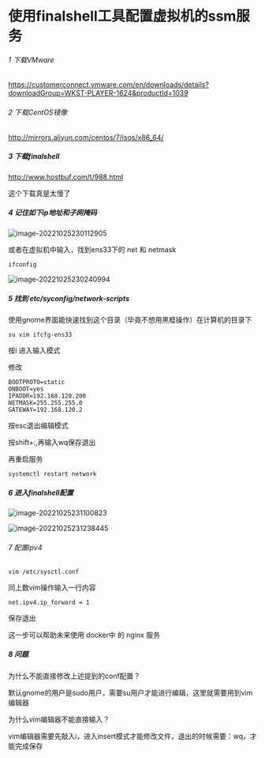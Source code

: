 # 使用finalshell工具配置虚拟机的ssm服务

###### 1 下载VMware

https://customerconnect.vmware.com/en/downloads/details?downloadGroup=WKST-PLAYER-1624&productId=1039

###### 2 下载CentOS镜像

http://mirrors.aliyun.com/centos/7/isos/x86_64/ 

##### 3 下载finalshell

http://www.hostbuf.com/t/988.html

这个下载真是太慢了

##### 4 记住如下ip地址和子网掩码

![image-20221025230112905](C:\Users\jyh\AppData\Roaming\Typora\typora-user-images\image-20221025230112905.png)

或者在虚拟机中输入，找到ens33下的 net 和 netmask

```cmd
ifconfig 
```

![image-20221025230240994](C:\Users\jyh\AppData\Roaming\Typora\typora-user-images\image-20221025230240994.png)

##### 5 找到 etc/syconfig/network-scripts

使用gnome界面能快速找到这个目录（毕竟不想用黑框操作）在计算机的目录下

```
su vim ifcfg-ens33
```

按i 进入输入模式

修改

```
BOOTPROTO=static
ONBOOT=yes
IPADDR=192.168.120.200
NETMASK=255.255.255.0
GATEWAY=192.168.120.2
```

按esc退出编辑模式 

按shift+:,再输入wq保存退出

再重启服务

```
systemctl restart network
```

##### 6 进入finalshell配置

![image-20221025231100823](C:\Users\jyh\AppData\Roaming\Typora\typora-user-images\image-20221025231100823.png)

![image-20221025231238445](C:\Users\jyh\AppData\Roaming\Typora\typora-user-images\image-20221025231238445.png)

###### 7 配置ipv4

```
vim /etc/sysctl.conf
```

同上数vim操作输入一行内容

```
net.ipv4.ip_forward = 1
```

保存退出

这一步可以帮助未来使用 docker中 的 nginx 服务

##### 8 问题

为什么不能直接修改上述提到的conf配置？

默认gnome的用户是sudo用户，需要su用户才能进行编辑，这里就需要用到vim编辑器

为什么vim编辑器不能直接输入？

vim编辑器需要先敲入i，进入insert模式才能修改文件，退出的时候需要：wq，才能完成保存



























